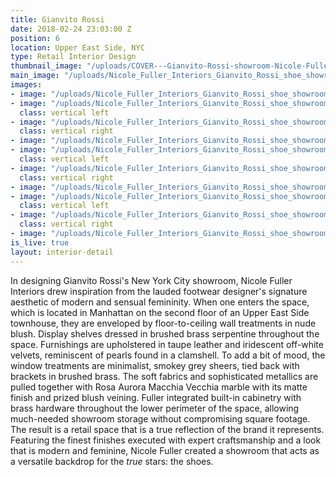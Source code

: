 ```yaml
---
title: Gianvito Rossi
date: 2018-02-24 23:03:00 Z
position: 6
location: Upper East Side, NYC
type: Retail Interior Design
thumbnail_image: "/uploads/COVER---Gianvito-Rossi-showroom-Nicole-Fuller-commercial-retail-interior-designer.jpg"
main_image: "/uploads/Nicole_Fuller_Interiors_Gianvito_Rossi_shoe_showroom_NYC_20.jpg"
images:
- image: "/uploads/Nicole_Fuller_Interiors_Gianvito_Rossi_shoe_showroom_NYC_16.jpg"
- image: "/uploads/Nicole_Fuller_Interiors_Gianvito_Rossi_shoe_showroom_NYC_14.jpg"
  class: vertical left
- image: "/uploads/Nicole_Fuller_Interiors_Gianvito_Rossi_shoe_showroom_NYC_13-9c444a.jpg"
  class: vertical right
- image: "/uploads/Nicole_Fuller_Interiors_Gianvito_Rossi_shoe_showroom_NYC_5.jpg"
- image: "/uploads/Nicole_Fuller_Interiors_Gianvito_Rossi_shoe_showroom_NYC_9.jpg"
  class: vertical left
- image: "/uploads/Nicole_Fuller_Interiors_Gianvito_Rossi_shoe_showroom_NYC_17.jpg"
  class: vertical right
- image: "/uploads/Nicole_Fuller_Interiors_Gianvito_Rossi_shoe_showroom_NYC_12.jpg"
- image: "/uploads/Nicole_Fuller_Interiors_Gianvito_Rossi_shoe_showroom_NYC_1.jpg"
  class: vertical left
- image: "/uploads/Nicole_Fuller_Interiors_Gianvito_Rossi_shoe_showroom_NYC_18.jpg"
  class: vertical right
- image: "/uploads/Nicole_Fuller_Interiors_Gianvito_Rossi_shoe_showroom_NYC_4.jpg"
is_live: true
layout: interior-detail
---
```


In designing Gianvito Rossi's New York City showroom, Nicole Fuller Interiors drew inspiration from the lauded footwear designer's signature aesthetic of modern and sensual femininity. When one enters the space, which is located in Manhattan on the second floor of an Upper East Side townhouse, they are enveloped by floor-to-ceiling wall treatments in nude blush. Display shelves dressed in brushed brass serpentine throughout the space. Furnishings are upholstered in taupe leather and iridescent off-white velvets, reminiscent of pearls found in a clamshell. To add a bit of mood, the window treatments are minimalist, smokey grey sheers, tied back with brackets in brushed brass. The soft fabrics and sophisticated metallics are pulled together with Rosa Aurora Macchia Vecchia marble with its matte finish and prized blush veining. Fuller integrated built-in cabinetry with brass hardware throughout the lower perimeter of the space, allowing much-needed showroom storage without compromising square footage. The result is a retail space that is a true reflection of the brand it represents. Featuring the finest finishes executed with expert craftsmanship and a look that is modern and feminine, Nicole Fuller created a showroom that acts as a versatile backdrop for the *true* stars: the shoes.